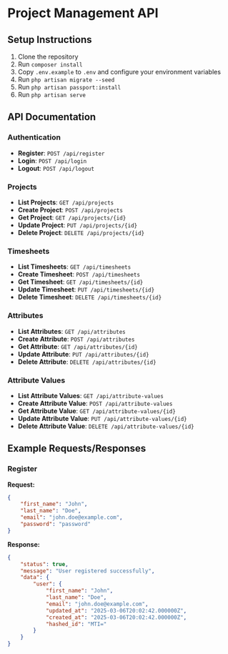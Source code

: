# Project Management API

## Setup Instructions

1. Clone the repository
2. Run `composer install`
3. Copy `.env.example` to `.env` and configure your environment variables
4. Run `php artisan migrate --seed`
5. Run `php artisan passport:install`
6. Run `php artisan serve`

## API Documentation

### Authentication

- **Register**: `POST /api/register`
- **Login**: `POST /api/login`
- **Logout**: `POST /api/logout`

### Projects

- **List Projects**: `GET /api/projects`
- **Create Project**: `POST /api/projects`
- **Get Project**: `GET /api/projects/{id}`
- **Update Project**: `PUT /api/projects/{id}`
- **Delete Project**: `DELETE /api/projects/{id}`

### Timesheets

- **List Timesheets**: `GET /api/timesheets`
- **Create Timesheet**: `POST /api/timesheets`
- **Get Timesheet**: `GET /api/timesheets/{id}`
- **Update Timesheet**: `PUT /api/timesheets/{id}`
- **Delete Timesheet**: `DELETE /api/timesheets/{id}`

### Attributes

- **List Attributes**: `GET /api/attributes`
- **Create Attribute**: `POST /api/attributes`
- **Get Attribute**: `GET /api/attributes/{id}`
- **Update Attribute**: `PUT /api/attributes/{id}`
- **Delete Attribute**: `DELETE /api/attributes/{id}`

### Attribute Values

- **List Attribute Values**: `GET /api/attribute-values`
- **Create Attribute Value**: `POST /api/attribute-values`
- **Get Attribute Value**: `GET /api/attribute-values/{id}`
- **Update Attribute Value**: `PUT /api/attribute-values/{id}`
- **Delete Attribute Value**: `DELETE /api/attribute-values/{id}`

## Example Requests/Responses

### Register

**Request:**

```json
{
    "first_name": "John",
    "last_name": "Doe",
    "email": "john.doe@example.com",
    "password": "password"
}
```
**Response:**
```json
{
    "status": true,
    "message": "User registered successfully",
    "data": {
        "user": {
            "first_name": "John",
            "last_name": "Doe",
            "email": "john.doe@example.com",
            "updated_at": "2025-03-06T20:02:42.000000Z",
            "created_at": "2025-03-06T20:02:42.000000Z",
            "hashed_id": "MTI="
        }
    }
}
```
